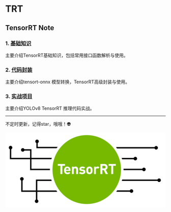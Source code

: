# TRT

## TensorRT Note

### 1. [基础知识](https://github.com/cvdong/TRT/tree/main/Tensorrt%20%E5%9F%BA%E7%A1%80%E7%9F%A5%E8%AF%86)

主要介绍TensorRT基础知识，包括常用接口函数解析与使用。

### 2. [代码封装](https://github.com/cvdong/TRT/tree/main/Tensorrt%20%E4%BB%A3%E7%A0%81%E5%B0%81%E8%A3%85)

主要介绍tensort-onnx 模型转换，TensorRT高级封装与使用。

### 3. [实战项目](https://github.com/cvdong/TRT/tree/main/Tensorrt%20%E5%AE%9E%E6%88%98%E9%A1%B9%E7%9B%AE)
主要介绍YOLOv8 TensorRT 推理代码实战。

---

不定时更新，记得star，哦哦！:alien:


![](./Tensorrt%20基础知识/workspace/tensorrt-logo.png)
